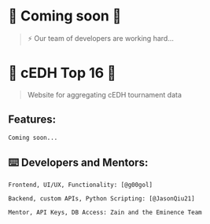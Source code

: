 # 🚀 Coming soon 🚀

> ⚡ Our team of developers are working hard...

# 🌸 cEDH Top 16 🌸

> Website for aggregating cEDH tournament data

## Features:

```
Coming soon...
```

## ⌨️ Developers and Mentors:

```
Frontend, UI/UX, Functionality: [@g00gol]

Backend, custom APIs, Python Scripting: [@JasonQiu21]

Mentor, API Keys, DB Access: Zain and the Eminence Team
```
